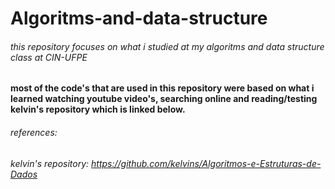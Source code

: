 # Algoritms-and-data-structure

###### this repository focuses on what i studied at my algoritms and data structure class at CIN-UFPE

#### most of the code's that are used in this repository were based on what i learned watching youtube video's, searching online and reading/testing kelvin's repository which is linked below.

###### references:
###### kelvin's repository: https://github.com/kelvins/Algoritmos-e-Estruturas-de-Dados
